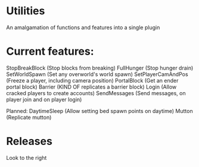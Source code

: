 # Utilities
An amalgamation of functions and features into a single plugin

# Current features:
StopBreakBlock (Stop blocks from breaking)
FullHunger (Stop hunger drain)
SetWorldSpawn (Set any overworld's world spawn)
SetPlayerCamAndPos (Freeze a player, including camera position)
PortalBlock (Get an ender portal block)
Barrier (KIND OF replicates a barrier block)
Login (Allow cracked players to create accounts)
SendMessages (Send messages, on player join and on player login)

Planned:
DaytimeSleep (Allow setting bed spawn points on daytime)
Mutton (Replicate mutton)

# Releases
Look to the right
